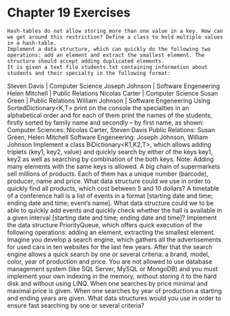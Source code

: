 # Chapter 19 Exercises

	Hash-tables do not allow storing more than one value in a key. How can we get around this restriction? Define a class to hold multiple values in a hash-table.
	Implement a data structure, which can quickly do the following two operations: add an element and extract the smallest element. The structure should accept adding duplicated elements.
	It is given a text file students.txt containing information about students and their specialty in the following format:
Steven Davis | Computer Science
Joseph Johnson | Software Engeneering
Helen Mitchell | Public Relations
Nicolas Carter | Computer Science
Susan Green | Public Relations
William Johnson | Software Engeneering
Using SortedDictionary<K,T> print on the console the specialties in an alphabetical order and for each of them print the names of the students, firstly sorted by family name and secondly – by first name, as shown:
Computer Sciences: Nicolas Carter, Steven Davis
Public Relations: Susan Green, Helen Mitchell
Software Engeneering: Joseph Johnson, William Johnson
	Implement a class BiDictionary<K1,K2,T>, which allows adding triplets {key1, key2, value} and quickly search by either of the keys key1, key2 as well as searching by combination of the both keys. Note: Adding many elements with the same keys is allowed.
	A big chain of supermarkets sell millions of products. Each of them has a unique number (barcode), producer, name and price. What data structure could we use in order to quickly find all products, which cost between 5 and 10 dollars?
	A timetable of a conference hall is a list of events in a format [starting date and time; ending date and time; event’s name]. What data structure could we to be able to quickly add events and quickly check whether the hall is available in a given interval [starting date and time; ending date and time]?
	Implement the data structure PriorityQueue<T>, which offers quick execution of the following operations: adding an element, extracting the smallest element.
	Imagine you develop a search engine, which gathers all the advertisements for used cars in ten websites for the last few years. After that the search engine allows a quick search by one or several criteria: a brand, model, color, year of production and price. You are not allowed to use database management system (like SQL Server, MySQL or MongoDB) and you must implement your own indexing in the memory, without storing it to the hard disk and without using LINQ. When one searches by price minimal and maximal price is given. When one searches by year of production a starting and ending years are given. What data structures would you use in order to ensure fast searching by one or several criteria?